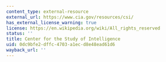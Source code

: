 ```yaml
---
content_type: external-resource
external_url: https://www.cia.gov/resources/csi/
has_external_license_warning: true
license: https://en.wikipedia.org/wiki/All_rights_reserved
status: ''
title: Center for the Study of Intelligence
uid: 0dc9bfe2-dffc-4703-a1ec-d8e48ead61d6
wayback_url: ''
---
```

